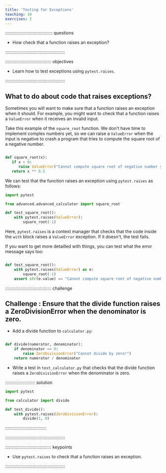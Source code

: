 ```yaml
---
title: 'Testing for Exceptions'
teaching: 10
exercises: 2
---
```


:::::::::::::::::::::::::::::::::::::: questions 

- How check that a function raises an exception?

::::::::::::::::::::::::::::::::::::::::::::::::

::::::::::::::::::::::::::::::::::::: objectives

- Learn how to test exceptions using `pytest.raises`.

::::::::::::::::::::::::::::::::::::::::::::::::

## What to do about code that raises exceptions?

Sometimes you will want to make sure that a function raises an exception when it should. For example, you might want to check that a function raises a `ValueError` when it receives an invalid input.

Take this example of the `square_root` function. We don't have time to implement complex numbers yet, so we can raise a `ValueError` when the input is negative to crash a program that tries to compute the square root of a negative number.

```python

def square_root(x):
   if x < 0:
      raise ValueError("Cannot compute square root of negative number yet!")
   return x ** 0.5

```

We can test that the function raises an exception using `pytest.raises` as follows:

```python
import pytest

from advanced.advanced_calculator import square_root

def test_square_root():
    with pytest.raises(ValueError):
        square_root(-1)
```

Here, `pytest.raises` is a context manager that checks that the code inside the `with` block raises a `ValueError` exception. If it doesn't, the test fails.

If you want to get more detailled with things, you can test what the error message says too:
```python

def test_square_root():
    with pytest.raises(ValueError) as e:
        square_root(-1)
    assert str(e.value) == "Cannot compute square root of negative number yet!"

```

::::::::::::::::::::::::::::::::::::: challenge 

## Challenge : Ensure that the divide function raises a ZeroDivisionError when the denominator is zero.

- Add a divide function to `calculator.py`:

```python

def divide(numerator, denominator):
    if denominator == 0:
        raise ZeroDivisionError("Cannot divide by zero!")
    return numerator / denominator
```

- Write a test in `test_calculator.py` that checks that the divide function raises a `ZeroDivisionError` when the denominator is zero.

:::::::::::::::::::::::: solution 

```python
import pytest

from calculator import divide

def test_divide():
    with pytest.raises(ZeroDivisionError):
        divide(1, 0)
```
:::::::::::::::::::::::::::::::::

::::::::::::::::::::::::::::::::::::::::::::::::


::::::::::::::::::::::::::::::::::::: keypoints 

- Use `pytest.raises` to check that a function raises an exception.

::::::::::::::::::::::::::::::::::::::::::::::::

